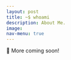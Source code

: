 ```yaml
---
layout: post
title: ~$ whoami
description: About Me. 
image:
nav-menu: true
---
```


👋 More coming soon!
